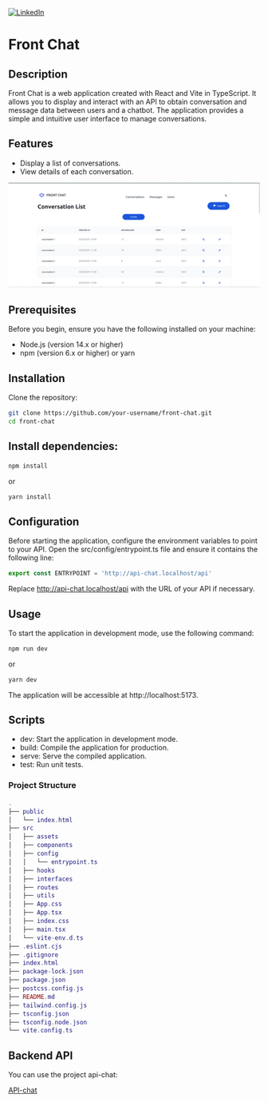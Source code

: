 [![LinkedIn](https://img.shields.io/badge/LinkedIn-0077B5?style=for-the-badge&logo=linkedin&logoColor=white)](https://www.linkedin.com/in/antoinequendez/)

# Front Chat

## Description

Front Chat is a web application created with React and Vite in TypeScript. It allows you to display and interact with an API to obtain conversation and message data between users and a chatbot. The application provides a simple and intuitive user interface to manage conversations.

## Features

- Display a list of conversations.
- View details of each conversation.

![Front chat](public/front-chat-screenshot.png)

## Prerequisites

Before you begin, ensure you have the following installed on your machine:

- Node.js (version 14.x or higher)
- npm (version 6.x or higher) or yarn

## Installation

Clone the repository:

```bash
git clone https://github.com/your-username/front-chat.git
cd front-chat
```

## Install dependencies:

```bash
npm install
```

or

```bash
yarn install
```

## Configuration

Before starting the application, configure the environment variables to point to your API. Open the src/config/entrypoint.ts file and ensure it contains the following line:

```typescript
export const ENTRYPOINT = 'http://api-chat.localhost/api'
```

Replace http://api-chat.localhost/api with the URL of your API if necessary.

## Usage

To start the application in development mode, use the following command:

```bash
npm run dev
```

or

```bash
yarn dev
```

The application will be accessible at http://localhost:5173.

## Scripts

- dev: Start the application in development mode.
- build: Compile the application for production.
- serve: Serve the compiled application.
- test: Run unit tests.

### Project Structure

```lua
.
├── public
│   └── index.html
├── src
│   ├── assets
│   ├── components
│   ├── config
│   │   └── entrypoint.ts
│   ├── hooks
│   ├── interfaces
│   ├── routes
│   ├── utils
│   ├── App.css
│   ├── App.tsx
│   ├── index.css
│   ├── main.tsx
│   └── vite-env.d.ts
├── .eslint.cjs
├── .gitignore
├── index.html
├── package-lock.json
├── package.json
├── postcss.config.js
├── README.md
├── tailwind.config.js
├── tsconfig.json
├── tsconfig.node.json
└── vite.config.ts
```

## Backend API

You can use the project api-chat:

[API-chat](https://github.com/QDZantoine/api-chat#)
